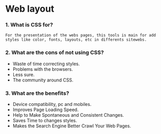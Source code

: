 # Web layout

### 1. What is CSS for?
    
    For the presentation of the webs pages, this tools is main for add styles like color, fonts, layouts, etc in differents sitewebs. 

### 2. What are the cons of not using CSS?

  - Waste of time correcting styles.
  - Problems with the browsers.
  - Less sure.
  - The community around CSS.

### 3. What are the benefits?

  - Device compatibility, pc and mobiles.
  - Improves Page Loading Speed.
  - Help to Make Spontaneous and Consistent Changes.
  - Saves Time to changes styles.
  - Makes the Search Engine Better Crawl Your Web Pages.
  
